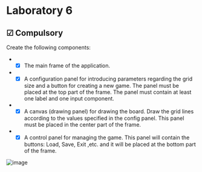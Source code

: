 # Laboratory 6

## &#9745; Compulsory
Create the following components:
* - [x] The main frame of the application.
* - [x] A configuration panel for introducing parameters regarding the grid size and a button for creating a new game. The panel must be placed at the top part of the frame. The panel must contain at least one label and one input component.
* - [x] A canvas (drawing panel) for drawing the board. Draw the grid lines according to the values specified in the config panel. This panel must be placed in the center part of the frame.
* - [x] A control panel for managing the game. This panel will contain the buttons: Load, Save, Exit ,etc. and it will be placed at the bottom part of the frame.

![image](https://user-images.githubusercontent.com/79217003/161378389-385f6920-51cb-4b87-b560-80e7b7f5454c.png)
